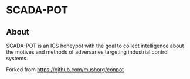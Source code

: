 # SCADA-POT

## About

SCADA-POT is an ICS honeypot with the goal to collect intelligence about the motives and methods of adversaries targeting industrial control systems.

Forked from https://github.com/mushorg/conpot
